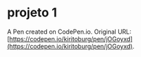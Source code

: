 # projeto 1

A Pen created on CodePen.io. Original URL: [https://codepen.io/kiritoburg/pen/jOGoyxd](https://codepen.io/kiritoburg/pen/jOGoyxd).


